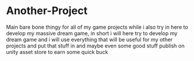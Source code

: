 # Another-Project
Main bare bone thingy for all of my game projects while i also try in here to develop my massive dream game, in short i will here try to develop my dream game and i will use everything that will be useful for my other projects and put that stuff in and maybe even some good stuff publish on unity asset store to earn some quick buck
